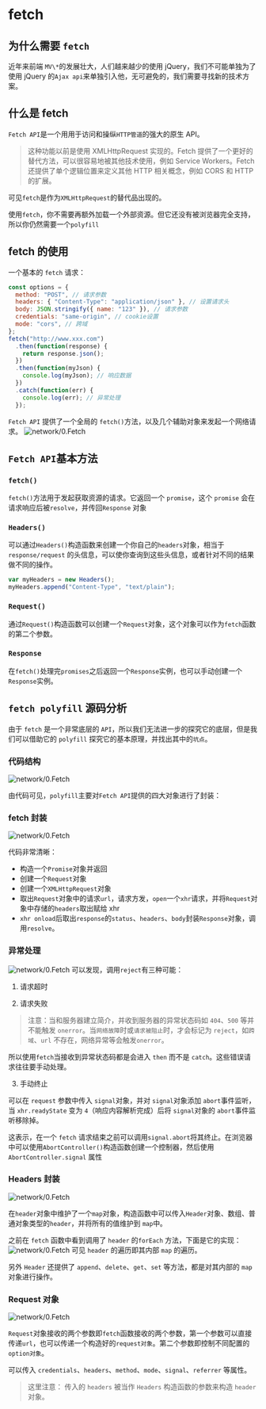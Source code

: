 # fetch

## 为什么需要 `fetch`

近年来前端 `MV\*`的发展壮大，人们越来越少的使用 jQuery，我们不可能单独为了使用 jQuery 的`Ajax api`来单独引入他，无可避免的，我们需要寻找新的技术方案。

## 什么是 fetch

`Fetch API`是一个用用于访问和操纵`HTTP管道`的强大的原生 API。

> 这种功能以前是使用 XMLHttpRequest 实现的。Fetch 提供了一个更好的替代方法，可以很容易地被其他技术使用，例如 Service Workers。Fetch 还提供了单个逻辑位置来定义其他 HTTP 相关概念，例如 CORS 和 HTTP 的扩展。

可见`fetch`是作为`XMLHttpRequest`的替代品出现的。

使用`fetch`，你不需要再额外加载一个外部资源。但它还没有被浏览器完全支持，所以你仍然需要一个`polyfill`

## fetch 的使用

一个基本的 `fetch` 请求：

```js
const options = {
  method: "POST", // 请求参数
  headers: { "Content-Type": "application/json" }, // 设置请求头
  body: JSON.stringify({ name: "123" }), // 请求参数
  credentials: "same-origin", // cookie设置
  mode: "cors", // 跨域
};
fetch("http://www.xxx.com")
  .then(function(response) {
    return response.json();
  })
  .then(function(myJson) {
    console.log(myJson); // 响应数据
  })
  .catch(function(err) {
    console.log(err); // 异常处理
  });
```

`Fetch API` 提供了一个全局的 `fetch()`方法，以及几个辅助对象来发起一个网络请求。
![network/0.Fetch](http://img.zhangyapeng.club/network/0.Fetch/wlqq_4.png)

## `Fetch API`基本方法

### `fetch()`

`fetch()`方法用于发起获取资源的请求。它返回一个 `promise`，这个 `promise` 会在请求响应后被`resolve`，并传回`Response` 对象

### `Headers()`

可以通过`Headers()`构造函数来创建一个你自己的`headers`对象，相当于 `response/request` 的头信息，可以使你查询到这些头信息，或者针对不同的结果做不同的操作。

```js
var myHeaders = new Headers();
myHeaders.append("Content-Type", "text/plain");
```

### `Request()`

通过`Request()`构造函数可以创建一个`Request`对象，这个对象可以作为`fetch`函数的第二个参数。

### `Response`

在`fetch()`处理完`promises`之后返回一个`Response`实例，也可以手动创建一个`Response`实例。

## `fetch polyfill` 源码分析

由于 `fetch` 是一个非常底层的 `API`，所以我们无法进一步的探究它的底层，但是我们可以借助它的 `polyfill` 探究它的基本原理，并找出其中的`坑点`。

### 代码结构

![network/0.Fetch](http://img.zhangyapeng.club/network/0.Fetch/wlqq_5.png)

由代码可见，`polyfill`主要对`Fetch API`提供的四大对象进行了封装：

### fetch 封装

![network/0.Fetch](http://img.zhangyapeng.club/network/0.Fetch/wlqq_6.png)

代码非常清晰：

- 构造一个`Promise`对象并返回
- 创建一个`Request`对象
- 创建一个`XMLHttpRequest`对象
- 取出`Request`对象中的请求`url`，请求方发，`open`一个`xhr`请求，并将`Request`对象中存储的`headers`取出赋给 xhr
- `xhr onload`后取出`response`的`status`、`headers`、`body`封装`Response`对象，调用`resolve`。

### 异常处理

![network/0.Fetch](http://img.zhangyapeng.club/network/0.Fetch/wlqq_7.png)
可以发现，调用`reject`有三种可能：

1. 请求超时

2. 请求失败

> 注意：当和服务器建立简介，并收到服务器的异常状态码如 `404`、`500` 等并不能触发 `onerror`。当`网络故障`时或`请求被阻止`时，才会标记为 `reject`，如`跨域`、`url` 不存在，网络异常等会触发`onerror`。

所以使用`fetch`当接收到异常状态码都是会进入 `then` 而不是 `catch`。这些错误请求往往要手动处理。

3. 手动终止

可以在 `request` 参数中传入 `signal`对象，并对 `signal`对象添加 `abort`事件监听，当 `xhr.readyState` 变为 `4`（响应内容解析完成）后将 `signal`对象的 `abort`事件监听移除掉。

这表示，在一个 `fetch` 请求结束之前可以调用`signal.abort`将其终止。在浏览器中可以使用`AbortController()`构造函数创建一个控制器，然后使用 `AbortController.signal` 属性

### Headers 封装

![network/0.Fetch](http://img.zhangyapeng.club/network/0.Fetch/wlqq_8.png)

在`header`对象中维护了一个`map`对象，构造函数中可以传入`Header`对象、数组、普通对象类型的`header`，并将所有的值维护到 `map`中。

之前在 `fetch` 函数中看到调用了 `header` 的`forEach` 方法，下面是它的实现：
![network/0.Fetch](http://img.zhangyapeng.club/network/0.Fetch/wlqq_9.png)
可见 `header` 的遍历即其内部 `map` 的遍历。

另外 `Header` 还提供了 `append`、`delete`、`get`、`set` 等方法，都是对其内部的 `map` 对象进行操作。

### Request 对象

![network/0.Fetch](http://img.zhangyapeng.club/network/0.Fetch/wlqq_10.png)

`Request`对象接收的两个参数即`fetch`函数接收的两个参数，第一个参数可以直接传递`url`，也可以传递一个构造好的`request对象`。第二个参数即控制不同配置的`option对象`。

可以传入 `credentials`、`headers`、`method`、`mode`、`signal`、`referrer` 等属性。

> 这里注意：
> 传入的 `headers` 被当作 `Headers` 构造函数的参数来构造 `header` 对象。
